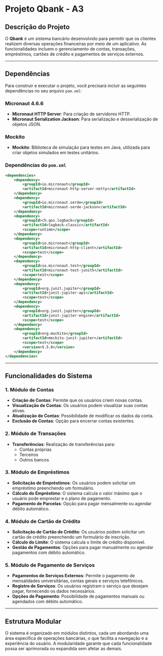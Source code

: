 # Projeto Qbank - A3

## Descrição do Projeto
O **Qbank** é um sistema bancário desenvolvido para permitir que os clientes realizem diversas operações financeiras por meio de um aplicativo. As funcionalidades incluem o gerenciamento de contas, transações, empréstimos, cartões de crédito e pagamentos de serviços externos.

---

## Dependências

Para construir e executar o projeto, você precisará incluir as seguintes dependências no seu arquivo `pom.xml`:

### Micronaut 4.6.6
- **Micronaut HTTP Server**: Para criação de servidores HTTP.
- **Micronaut Serialization Jackson**: Para serialização e desserialização de objetos JSON.

### Mockito
- **Mockito**: Biblioteca de simulação para testes em Java, utilizada para criar objetos simulados em testes unitários.

### Dependências do `pom.xml`
```xml
<dependencies>
    <dependency>
        <groupId>io.micronaut</groupId>
        <artifactId>micronaut-http-server-netty</artifactId>
    </dependency>
    <dependency>
        <groupId>io.micronaut.serde</groupId>
        <artifactId>micronaut-serde-jackson</artifactId>
    </dependency>
    <dependency>
        <groupId>ch.qos.logback</groupId>
        <artifactId>logback-classic</artifactId>
        <scope>runtime</scope>
    </dependency>
    <dependency>
        <groupId>io.micronaut</groupId>
        <artifactId>micronaut-http-client</artifactId>
        <scope>test</scope>
    </dependency>
    <dependency>
        <groupId>io.micronaut.test</groupId>
        <artifactId>micronaut-test-junit5</artifactId>
        <scope>test</scope>
    </dependency>
    <dependency>
        <groupId>org.junit.jupiter</groupId>
        <artifactId>junit-jupiter-api</artifactId>
        <scope>test</scope>
    </dependency>
    <dependency>
        <groupId>org.junit.jupiter</groupId>
        <artifactId>junit-jupiter-engine</artifactId>
        <scope>test</scope>
    </dependency>
    <dependency>
        <groupId>org.mockito</groupId>
        <artifactId>mockito-junit-jupiter</artifactId>
        <scope>test</scope>
        <version>5.5.0</version>
    </dependency>
</dependencies>
```

---

## Funcionalidades do Sistema

### 1. Módulo de Contas
- **Criação de Contas**: Permite que os usuários criem novas contas.
- **Visualização de Contas**: Os usuários podem visualizar suas contas ativas.
- **Atualização de Contas**: Possibilidade de modificar os dados da conta.
- **Exclusão de Contas**: Opção para encerrar contas existentes.

### 2. Módulo de Transações
- **Transferências**: Realização de transferências para:
    - Contas próprias
    - Terceiros
    - Outros bancos

### 3. Módulo de Empréstimos
- **Solicitação de Empréstimos**: Os usuários podem solicitar um empréstimo preenchendo um formulário.
- **Cálculo do Empréstimo**: O sistema calcula o valor máximo que o usuário pode emprestar e o plano de pagamento.
- **Pagamento de Parcelas**: Opção para pagar mensalmente ou agendar débito automático.

### 4. Módulo de Cartão de Crédito
- **Solicitação de Cartão de Crédito**: Os usuários podem solicitar um cartão de crédito preenchendo um formulário de inscrição.
- **Cálculo do Limite**: O sistema calcula o limite de crédito disponível.
- **Gestão de Pagamentos**: Opções para pagar manualmente ou agendar pagamentos com débito automático.

### 5. Módulo de Pagamento de Serviços
- **Pagamentos de Serviços Externos**: Permite o pagamento de mensalidades universitárias, contas gerais e serviços telefônicos.
- **Registro de Serviços**: Os usuários registram o serviço que desejam pagar, fornecendo os dados necessários.
- **Opções de Pagamento**: Possibilidade de pagamentos manuais ou agendados com débito automático.

---

## Estrutura Modular

O sistema é organizado em módulos distintos, cada um abordando uma área específica de operações bancárias, o que facilita a navegação e a experiência do usuário. A modularidade garante que cada funcionalidade possa ser aprimorada ou expandida sem afetar as demais.
